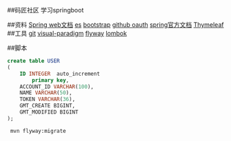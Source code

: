 ##码匠社区 学习springboot

##资料
[Spring web文档](https://spring.io/guides/gs/serving-web-content/)
[es](https://elasticsearch.cn/explore)
[bootstrap](https://v3.bootcss.com/getting-started/)
[github oauth](https://developer.github.com/apps/building-oauth-apps/)
[spring官方文档](https://docs.spring.io/spring-boot/docs/2.0.0.RC1/reference/htmlsingle/#boot-features-embedded-database-support)
[Thymeleaf](https://www.thymeleaf.org/doc/tutorials/3.0/usingthymeleaf.html#setting-attribute-values)    
##工具
[git](https://git-scm.com/download)
[visual-paradigm](https://www.visual-paradigm.com)
[flyway](https://flywaydb.org)
[lombok](https://projectlombok.org)

##脚本
```sql
create table USER
(
	ID INTEGER  auto_increment
		primary key,
	ACCOUNT_ID VARCHAR(100),
	NAME VARCHAR(50),
	TOKEN VARCHAR(36),
	GMT_CREATE BIGINT,
	GMT_MODIFIED BIGINT
);

``` 
```bash
 mvn flyway:migrate
```

##


